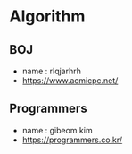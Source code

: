 # Algorithm

## BOJ
- name : rlqjarhrh
- https://www.acmicpc.net/

## Programmers
- name : gibeom kim
- https://programmers.co.kr/